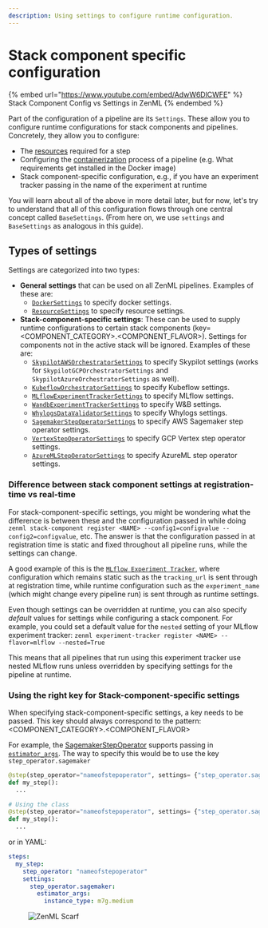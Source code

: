 ```yaml
---
description: Using settings to configure runtime configuration.
---
```


# Stack component specific configuration

{% embed url="https://www.youtube.com/embed/AdwW6DlCWFE" %}
Stack Component Config vs Settings in ZenML
{% endembed %}

Part of the configuration of a pipeline are its `Settings`. These allow you to configure runtime configurations for stack components and pipelines. Concretely, they allow you to configure:

* The [resources](../overview/scale-compute-to-the-cloud.md#specify-resource-requirements-for-steps) required for a step
* Configuring the [containerization](../customize-docker-builds/) process of a pipeline (e.g. What requirements get installed in the Docker image)
* Stack component-specific configuration, e.g., if you have an experiment tracker passing in the name of the experiment at runtime

You will learn about all of the above in more detail later, but for now, let's try to understand that all of this configuration flows through one central concept called `BaseSettings`. (From here on, we use `settings` and `BaseSettings` as analogous in this guide).

## Types of settings

Settings are categorized into two types:

* **General settings** that can be used on all ZenML pipelines. Examples of these are:
  * [`DockerSettings`](../customize-docker-builds/) to specify docker settings.
  * [`ResourceSettings`](../overview/scale-compute-to-the-cloud.md#specify-resource-requirements-for-steps) to specify resource settings.
* **Stack-component-specific settings**: These can be used to supply runtime configurations to certain stack components (key= \<COMPONENT\_CATEGORY>.\<COMPONENT\_FLAVOR>). Settings for components not in the active stack will be ignored. Examples of these are:
  * [`SkypilotAWSOrchestratorSettings`](https://github.com/zenml-io/zenml/blob/feature/gro-1047-docs/docs/book/stacks-and-components/component-guide/orchestrators/skypilot-vm.md) to specify Skypilot settings (works for `SkypilotGCPOrchestratorSettings` and `SkypilotAzureOrchestratorSettings` as well).
  * [`KubeflowOrchestratorSettings`](https://github.com/zenml-io/zenml/blob/feature/gro-1047-docs/docs/book/stacks-and-components/component-guide/orchestrators/kubeflow.md) to specify Kubeflow settings.
  * [`MLflowExperimentTrackerSettings`](https://github.com/zenml-io/zenml/blob/feature/gro-1047-docs/docs/book/stacks-and-components/component-guide/experiment-trackers/mlflow.md) to specify MLflow settings.
  * [`WandbExperimentTrackerSettings`](https://github.com/zenml-io/zenml/blob/feature/gro-1047-docs/docs/book/stacks-and-components/component-guide/experiment-trackers/wandb.md) to specify W\&B settings.
  * [`WhylogsDataValidatorSettings`](https://github.com/zenml-io/zenml/blob/feature/gro-1047-docs/docs/book/how-to/configure-stack-components/data-validators/whylogs.md) to specify Whylogs settings.
  * [`SagemakerStepOperatorSettings`](https://github.com/zenml-io/zenml/blob/feature/gro-1047-docs/docs/book/stacks-and-components/component-guide/step-operators/sagemaker.md) to specify AWS Sagemaker step operator settings.
  * [`VertexStepOperatorSettings`](https://github.com/zenml-io/zenml/blob/feature/gro-1047-docs/docs/book/stacks-and-components/component-guide/step-operators/vertex.md) to specify GCP Vertex step operator settings.
  * [`AzureMLStepOeratorSettings`](https://github.com/zenml-io/zenml/blob/feature/gro-1047-docs/docs/book/stacks-and-components/component-guide/step-operators/azureml.md) to specify AzureML step operator settings.

### Difference between stack component settings at registration-time vs real-time

For stack-component-specific settings, you might be wondering what the difference is between these and the configuration passed in while doing `zenml stack-component register <NAME> --config1=configvalue --config2=configvalue`, etc. The answer is that the configuration passed in at registration time is static and fixed throughout all pipeline runs, while the settings can change.

A good example of this is the [`MLflow Experiment Tracker`](https://github.com/zenml-io/zenml/blob/feature/gro-1047-docs/docs/book/stacks-and-components/component-guide/experiment-trackers/mlflow.md), where configuration which remains static such as the `tracking_url` is sent through at registration time, while runtime configuration such as the `experiment_name` (which might change every pipeline run) is sent through as runtime settings.

Even though settings can be overridden at runtime, you can also specify _default_ values for settings while configuring a stack component. For example, you could set a default value for the `nested` setting of your MLflow experiment tracker: `zenml experiment-tracker register <NAME> --flavor=mlflow --nested=True`

This means that all pipelines that run using this experiment tracker use nested MLflow runs unless overridden by specifying settings for the pipeline at runtime.

### Using the right key for Stack-component-specific settings

When specifying stack-component-specific settings, a key needs to be passed. This key should always correspond to the pattern: \<COMPONENT\_CATEGORY>.\<COMPONENT\_FLAVOR>

For example, the [SagemakerStepOperator](https://github.com/zenml-io/zenml/blob/feature/gro-1047-docs/docs/book/stacks-and-components/component-guide/step-operators/sagemaker.md) supports passing in [`estimator_args`](https://sdkdocs.zenml.io/latest/integration\_code\_docs/integrations-aws/#zenml.integrations.aws.flavors.sagemaker\_step\_operator\_flavor.SagemakerStepOperatorSettings). The way to specify this would be to use the key `step_operator.sagemaker`

```python
@step(step_operator="nameofstepoperator", settings= {"step_operator.sagemaker": {"estimator_args": {"instance_type": "m7g.medium"}}})
def my_step():
  ...

# Using the class
@step(step_operator="nameofstepoperator", settings= {"step_operator.sagemaker": SagemakerStepOperatorSettings(instance_type="m7g.medium")})
def my_step():
  ...
```

or in YAML:

```yaml
steps:
  my_step:
    step_operator: "nameofstepoperator"
    settings:
      step_operator.sagemaker:
        estimator_args:
          instance_type: m7g.medium
```

<figure><img src="https://static.scarf.sh/a.png?x-pxid=f0b4f458-0a54-4fcd-aa95-d5ee424815bc" alt="ZenML Scarf"><figcaption></figcaption></figure>
